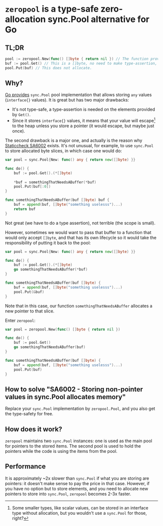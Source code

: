 # `zeropool` is a type-safe zero-allocation sync.Pool alternative for Go

## TL;DR

```go
pool := zeropool.New(func() []byte { return nil }) // The function provided makes a zeropool.Pool of a correct type using generics.
buf := pool.Get() // This is a []byte, no need to make type-assertion, no need to de-reference.
pool.Put(buf) // This does not allocate.
```

## Why?

[Go provides](https://pkg.go.dev/sync#Pool) `sync.Pool` pool implementation that allows storing `any` values (`interface{}` values). It is great but has two major drawbacks:
- It's not type-safe, a type-assertion is needed on the elements provided by `Get()`.
- Since it stores `interface{}` values, it means that your value will escape[^1] to the heap unless you store a pointer (it would escape, but maybe just once).

The second drawback is a major one, and actually is the reason why [Staticcheck SA6002](https://staticcheck.io/docs/checks#SA6002) exists. It's not unusual, for example, to use `sync.Pool` to store allocated byte slices, in which case one would do:

```go
var pool = sync.Pool{New: func() any { return new([]byte) }}

func do() {
    buf := pool.Get().(*[]byte)
    
    *buf = somethingThatNeedsABuffer(*buf)
    pool.Put(buf[:0])
}

func somethingThatNeedsABuffer(buf []byte) buf {
	buf = append(buf, []byte("something uselesss")...)
	return buf
}
```

Not great (we have to do a type assertion), not terrible (the scope is small).

However, sometimes we would want to pass that buffer to a function that would only accept `[]byte`, and that has its own lifecycle so it would take the responsibility of putting it back to the pool:

```go
var pool = sync.Pool{New: func() any { return new([]byte) }}

func do() {
    buf := pool.Get().(*[]byte)
    go somethingThatNeedsABuffer(*buf)
}

func somethingThatNeedsABuffer(buf []byte) {
	buf = append(buf, []byte("something uselesss")...)
	pool.Put(&buf)
}
```

Note that in this case, our function `somethingThatNeedsABuffer` allocates a new pointer to that slice.

Enter `zeropool`:

```go
var pool = zeropool.New(func() []byte { return nil })

func do() {
    buf := pool.Get()
    go somethingThatNeedsABuffer(buf)
}

func somethingThatNeedsABuffer(buf []byte) {
	buf = append(buf, []byte("something uselesss")...)
	pool.Put(buf)
}
```

## How to solve "SA6002 - Storing non-pointer values in sync.Pool allocates memory"

Replace your `sync.Pool` implementation by `zeropool.Pool`, and you also get the type-safety for free.

## How does it work?

`zeropool` maintains two `sync.Pool` instances: one is used as the main pool for pointers to the stored items. 
The second pool is used to hold the pointers while the code is using the items from the pool.

## Performance

It is approximately ~2x slower than `sync.Pool` if what you are storing are pointers: it doesn't make sense to pay the price in that case.
However, if you have no option but to store elements, and you need to allocate new pointers to store into `sync.Pool`, `zeropool` becomes 2-3x faster.

[^1]: Some smaller types, like scalar values, can be stored in an interface type without allocation, but you wouldn't use a `sync.Pool` for those, right?

